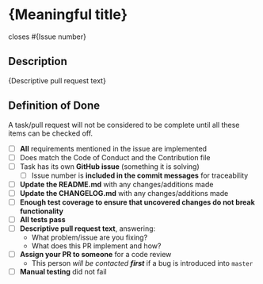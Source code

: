 # {Meaningful title}

closes #{Issue number}

## Description

{Descriptive pull request text}

## Definition of Done

A task/pull request will not be considered to be complete until all these items can be checked off.

* [ ] **All** requirements mentioned in the issue are implemented
* [ ] Does match the Code of Conduct and the Contribution file 
* [ ] Task has its own **GitHub issue** (something it is solving)
  * [ ] Issue number is **included in the commit messages** for traceability
* [ ] **Update the README.md** with any changes/additions made
* [ ] **Update the CHANGELOG.md** with any changes/additions made
* [ ] **Enough test coverage to ensure that uncovered changes do not break functionality**
* [ ] **All tests pass**    
* [ ] **Descriptive pull request text**, answering:
  + What problem/issue are you fixing?
  + What does this PR implement and how? 
* [ ] **Assign your PR to someone** for a code review
  + This person _will be contacted **first**_ if a bug is introduced into `master`
* [ ] **Manual testing** did not fail
